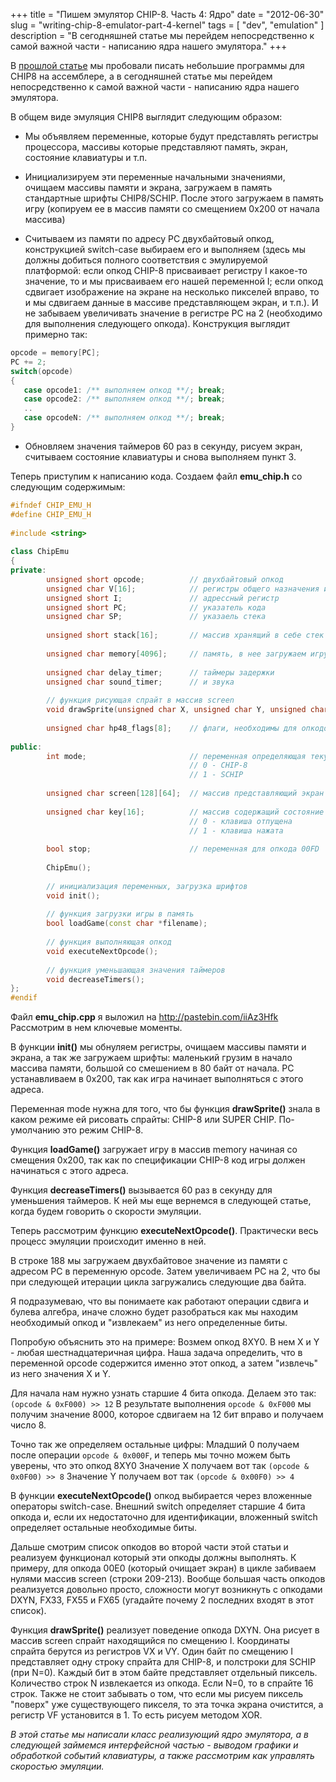 +++
title = "Пишем эмулятор CHIP-8. Часть 4: Ядро"
date = "2012-06-30"
slug = "writing-chip-8-emulator-part-4-kernel"
tags = [ "dev", "emulation" ]
description = "В сегодняшней статье мы перейдем непосредственно к самой важной части - написанию ядра нашего эмулятора."
+++

В [прошлой статье](/post/writing-chip-8-emulator-part-3/) мы пробовали писать небольшие программы для CHIP8 на ассемблере, а в сегодняшней статье мы перейдем непосредственно к самой важной части - написанию ядра нашего эмулятора.
<!--more-->
В общем виде эмуляция CHIP8 выглядит следующим образом:

 * Мы объявляем переменные, которые будут представлять регистры процессора, массивы которые представляют память, экран, состояние клавиатуры и т.п.
 * Инициализируем эти переменные начальными значениями, очищаем массивы памяти и экрана, загружаем в память стандартные шрифты CHIP8/SCHIP. После этого загружаем в память игру (копируем ее в массив памяти со смещением 0x200 от начала массива)

 * Считываем из памяти по адресу PC двухбайтовый опкод, конструкцией switch-case выбираем его и выполняем (здесь мы должны добиться полного соответствия с эмулируемой платформой: если опкод CHIP-8 присваивает регистру I какое-то значение, то и мы присваиваем его нашей переменной I; если опкод сдвигает изображение на экране на несколько пикселей вправо, то и мы сдвигаем данные в массиве представляющем экран, и т.п.). И не забываем увеличивать значение в регистре PC на 2 (необходимо для выполнения следующего опкода). Конструкция выглядит примерно так:

 ```c++
opcode = memory[PC];
PC += 2;
switch(opcode)
{
    case opcode1: /** выполняем опкод **/; break;
    case opcode2: /** выполняем опкод **/; break;
    ..
    case opcodeN: /** выполняем опкод **/; break;
}
```
 * Обновляем значения таймеров 60 раз в секунду, рисуем экран, считываем состояние клавиатуры и снова выполняем пункт 3.

Теперь приступим к написанию кода. Создаем файл **emu_chip.h** со следующим содержимым:

```c++
#ifndef CHIP_EMU_H
#define CHIP_EMU_H
 
#include <string>
 
class ChipEmu
{
private:
        unsigned short opcode;          // двухбайтовый опкод
        unsigned char V[16];            // регистры общего назначения и флаг переноса VF  
        unsigned short I;               // адрессный регистр
        unsigned short PC;              // указатель кода
        unsigned char SP;               // указаель стека
       
        unsigned short stack[16];       // массив хранящий в себе стек
       
        unsigned char memory[4096];     // память, в нее загружаем игру
 
        unsigned char delay_timer;      // таймеры задержки
        unsigned char sound_timer;      // и звука
 
        // функция рисующая спрайт в массив screen
        void drawSprite(unsigned char X, unsigned char Y, unsigned char N);
 
        unsigned char hp48_flags[8];    // флаги, необходимы для опкодов Fx75, Fx85
 
public:
        int mode;                       // переменная определяющая текущий режим:
                                        // 0 - CHIP-8
                                        // 1 - SCHIP
 
        unsigned char screen[128][64];  // массив представляющий экран
 
        unsigned char key[16];          // массив содержащий состояние клавиатуры:
                                        // 0 - клавиша отпущена
                                        // 1 - клавиша нажата
 
        bool stop;                      // переменная для опкода 00FD
 
        ChipEmu();
 
        // инициализация переменных, загрузка шрифтов
        void init();
 
        // функция загрузки игры в память
        bool loadGame(const char *filename);
 
        // функция выполняющая опкод
        void executeNextOpcode();
 
        // функция уменьшающая значения таймеров
        void decreaseTimers();
};
#endif
```

Файл **emu_chip.cpp** я выложил на <http://pastebin.com/iiAz3Hfk> Рассмотрим в нем ключевые моменты.

В функции **init()** мы обнуляем регистры, очищаем массивы памяти и экрана, а так же загружаем шрифты: маленький грузим в начало массива памяти, большой со смешением в 80 байт от начала. PC устанавливаем в 0x200, так как игра начинает выполняться с этого адреса.

Переменная mode нужна для того, что бы функция **drawSprite()** знала в каком режиме ей рисовать спрайты: CHIP-8 или SUPER CHIP. По-умолчанию это режим CHIP-8.

Функция **loadGame()** загружает игру в массив memory начиная со смещения 0x200, так как по спецификации CHIP-8 код игры должен начинаться с этого адреса.

Функция **decreaseTimers()** вызывается 60 раз в секунду для уменьшения таймеров. К ней мы еще вернемся в следующей статье, когда будем говорить о скорости эмуляции.

Теперь рассмотрим функцию **executeNextOpcode()**. Практически весь процесс эмуляции происходит именно в ней.

В строке 188 мы загружаем двухбайтовое значение из памяти с адресом PC в переменную opcode. Затем увеличиваем PC на 2, что бы при следующей итерации цикла загружались следующие два байта.

Я подразумеваю, что вы понимаете как работают операции сдвига и булева алгебра, иначе сложно будет разобраться как мы находим необходимый опкод и "извлекаем" из него определенные биты.

Попробую объяснить это на примере:
Возмем опкод 8XY0. В нем X и Y - любая шестнадцатеричная цифра. Наша задача определить, что в переменной opcode содержится именно этот опкод, а затем "извлечь" из него значения X и Y.

Для начала нам нужно узнать старшие 4 бита опкода. Делаем это так: `(opcode & 0xF000) >> 12`
В результате выполнения `opcode & 0xF000` мы получим значение 8000, которое сдвигаем на 12 бит вправо и получаем число 8.

Точно так же определяем остальные цифры:
Младший 0 получаем после операции `opcode & 0x000F`, и теперь мы точно можем быть уверены, что это опкод 8XY0
Значение X получаем вот так `(opcode & 0x0F00) >> 8`
Значение Y получаем вот так `(opcode & 0x00F0) >> 4`

В функции **executeNextOpcode()** опкод выбирается через вложенные операторы switch-case. Внешний switch определяет старшие 4 бита опкода и, если их недостаточно для идентификации, вложенный switch определяет остальные необходимые биты.

Дальше смотрим список опкодов во второй части этой статьи и реализуем функционал который эти опкоды должны выполнять.
К примеру, для опкода 00E0 (который очищает экран) в цикле забиваем нулями массив screen (строки 209-213).
Вообще большая часть опкодов реализуется довольно просто, сложности могут возникнуть с опкодами DXYN, FX33, FX55 и FX65 (угадайте почему 2 последних входят в этот список).

Функция **drawSprite()** реализует поведение опкода DXYN. Она рисует в массив screen спрайт находящийся по смещению I. Координаты спрайта берутся из регистров VX и VY.
Один байт по смещению I представляет одну строку спрайта для CHIP-8, и полстроки для SCHIP (при N=0). Каждый бит в этом байте представляет отдельный пиксель. Количество строк N извлекается из опкода. Если N=0, то в спрайте 16 строк. 
Также не стоит забывать о том, что если мы рисуем пиксель "поверх" уже существующего пикселя, то эта точка экрана очистится, а регистр VF установится в 1. То есть рисуем методом XOR.

*В этой статье мы написали класс реализующий ядро эмулятора, а в следующей займемся интерфейсной частью - выводом графики и обработкой событий клавиатуры, а также рассмотрим как управлять скоростью эмуляции.*
